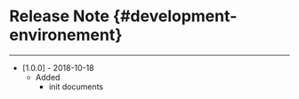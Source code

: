 # Release Note {#development-environement}

---
* \[1.0.0\] - 2018-10-18
    * Added
        * init documents

